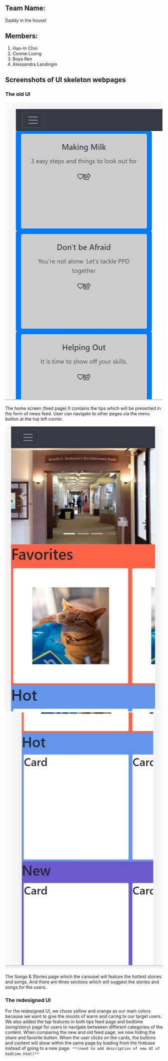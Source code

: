 ## Team Name: 
Daddy in the house!

## Members: 
1. Hao-In Choi
2. Connie Luong 
3. Boya Ren 
4. Alessandra Landingin

## Screenshots of UI skeleton webpages

### The old UI 

![main page](milestone_img/main1.JPG)

The home screen (feed page)
It contains the tips which will be presented in the form of news feed. User can navigate to other pages via the menu button at the top left corner. 

![story page1](milestone_img/main2.JPG)
![story page2](milestone_img/main3.JPG)


The Songs & Stories page which the carousel will feature the hottest stories and songs. And there are three sections which will suggest the stories and songs for the users.


### The redesigned UI





For the redesigned UI, we chose yellow and orange as our main colors because we want to give the moods of warm and caring to our target users. We also added the tap features in both tips feed page and bedtime (song/story) page for users to navigate betweeen different categories of the content. When comparing the new and old feed page, we now hiding the share and favorite button. When the user clicks on the cards, the buttons and content will show within the same page by loading from the firebase instead of going to a new page.``` **(need to add description of new UI of bedtime.html)**```

